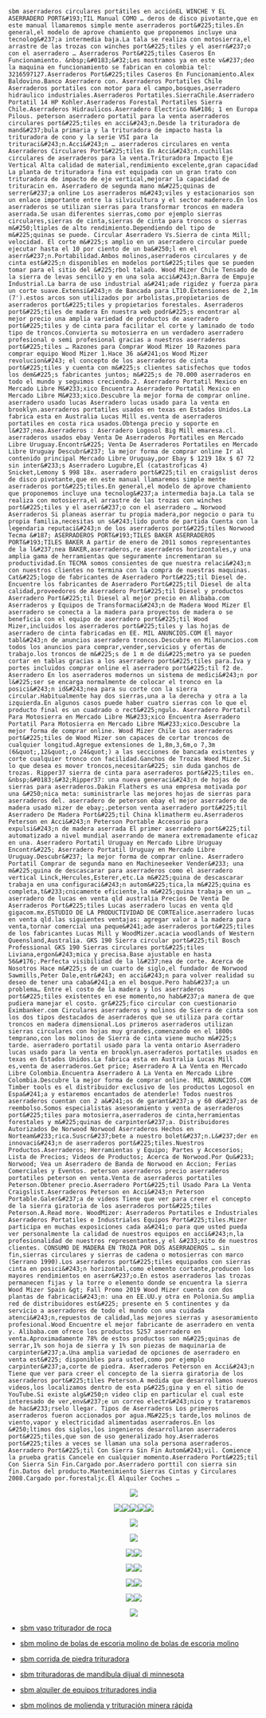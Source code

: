 
```
sbm aserraderos circulares portátiles en acciónEL WINCHE Y EL ASERRADERO PORT&#193;TIL Manual COMO … deros de disco pivotante,que en este manual llamaremos simple mente aserraderos port&#225;tiles.En general,el modelo de aprove chamiento que proponemos incluye una tecnolog&#237;a intermedia baja.La tala se realiza con motosierra,el arrastre de las trozas con winches port&#225;tiles y el aserr&#237;o con el aserradero … Aserraderos Port&#225;tiles Caseros En Funcionamiento. &nbsp;&#0183;&#32;Les mostramos ya en este v&#237;deo la maquina en funcionamiento se fabrican en colombia tel: 3216597127.Aserraderos Port&#225;tiles Caseros En Funcionamiento.Alex Baldovino.Banco Aserradero con. Aserraderos Portatiles Chile Aserraderos portatiles con motor para el campo,bosques,aserradero hidraulico industriales.Aserraderos Portatiles.SierraChile.Aserradero Portatil 14 HP Kohler.Aserraderos Forestal Portatiles Sierra Chile.Aserraderos Hidraulicos.Aserradero Electrico N&#186; 1 en Europa Pilous. peterson aserradero portatil para la venta aserraderos circulares port&#225;tiles en acci&#243;n.Desde la trituradora de mand&#237;bula primaria y la trituradora de impacto hasta la trituradora de cono y la serie VSI para la trituraci&#243;n.Acci&#243;n … aserraderos circulares en venta Aserraderos Circulares Port&#225;tiles En Acci&#243;n.cuchillas circulares de aserraderos para la venta.Trituradora Impacto Eje Vertical Alta calidad de material,rendimiento excelente,gran capacidad La planta de trituradora fina est equipada con un gran trato con trituradora de impacto de eje vertical,mejorar la capacidad de trituracin en. Aserradero de segunda mano m&#225;quinas de serrer&#237;a online Los aserraderos m&#243;viles y estacionarios son un enlace importante entre la silvicultura y el sector maderero.En los aserraderos se utilizan sierras para transformar troncos en madera aserrada.Se usan diferentes sierras,como por ejemplo sierras circulares,sierras de cinta,sierras de cinta para troncos o sierras m&#250;ltiples de alto rendimiento.Dependiendo del tipo de m&#225;quinas se puede. Circular Aserradero Vs.Sierra de cinta Mill; velocidad. El corte m&#225;s amplio en un aserradero circular puede ejecutar hasta el 10 por ciento de un ba&#250;l en el aserr&#237;n.Portabilidad.Ambos molinos,aserraderos circulares y de cinta est&#225;n disponibles en modelos port&#225;tiles que se pueden tomar para el sitio del &#225;rbol talado. Wood Mizer Chile Tensado de la sierra de levas sencillo y en una sola acci&#243;n.Barra de Empuje Industrial.La barra de uso industrial a&#241;ade rigidez y fuerza para un corte suave.Extensi&#243;n de Bancada para LT10.Extensiones de 2,1m (7').estos arcos son utilizados por arbolistas,propietarios de aserraderos port&#225;tiles y propietarios forestales. Aserraderos port&#225;tiles de madera En nuestra web podr&#225;s encontrar al mejor precio una amplia variedad de productos de aserradero port&#225;tiles y de cinta para facilitar el corte y laminado de todo tipo de troncos.Convierta su motosierra en un verdadero aserradero profesional o semi profesional gracias a nuestros aserraderos port&#225;tiles … Razones para Comprar Wood Mizer 10 Razones para comprar equipo Wood Mizer 1.Hace 36 a&#241;os Wood Mizer revolucion&#243; el concepto de los aserraderos de cinta port&#225;tiles y cuenta con m&#225;s clientes satisfechos que todos los dem&#225;s fabricantes juntos; m&#225;s de 70.000 aserraderos en todo el mundo y seguimos creciendo.2. Aserradero Portatil Mexico en Mercado Libre M&#233;xico Encuentra Aserradero Portatil Mexico en Mercado Libre M&#233;xico.Descubre la mejor forma de comprar online. aserradero usado lucas Aserradero lucas usado para la venta en brooklyn.aserraderos portatiles usados en texas en Estados Unidos.La fabrica esta en Australia Lucas Mill es.venta de aserraderos portatiles en costa rica usados.Obtenga precio y soporte en l&#237;nea.Aserraderos : Aserradero Logosol Big Mill emaresa.cl. aserraderos usados ebay Venta De Aserraderos Portatiles en Mercado Libre Uruguay.Encontr&#225; Venta De Aserraderos Portatiles en Mercado Libre Uruguay Descubr&#237; la mejor forma de comprar online Ir al contenido principal Mercado Libre Uruguay,por Ebay $ 1219 18x $ 67 72 sin inter&#233;s Aserradero Lugubre,El (catastroficas 4) Snicket,Lemony $ 998 18x. aserradero port&#225;til en craigslist deros de disco pivotante,que en este manual llamaremos simple mente aserraderos port&#225;tiles.En general,el modelo de aprove chamiento que proponemos incluye una tecnolog&#237;a intermedia baja.La tala se realiza con motosierra,el arrastre de las trozas con winches port&#225;tiles y el aserr&#237;o con el aserradero … Norwood Aserraderos Si planeas aserrar tu propia madera,por negocio o para tu propia familia,necesitas un s&#243;lido punto de partida Cuenta con la legendaria reputaci&#243;n de los aserraderos port&#225;tiles Norwood Tecma &#187; ASERRADEROS PORT&#193;TILES BAKER ASERRADEROS PORT&#193;TILES BAKER A partir de enero de 2011 somos representantes de la l&#237;nea BAKER,aserraderos,re aserraderos horizontales,y una amplia gama de herramientas que seguramente incrementaran su productividad.En TECMA somos consientes de que nuestra relaci&#243;n con nuestros clientes no termina con la compra de nuestras maquinas. Cat&#225;logo de fabricantes de Aserradero Port&#225;til Diesel de. Encuentre los fabricantes de Aserradero Port&#225;til Diesel de alta calidad,proveedores de Aserradero Port&#225;til Diesel y productos Aserradero Port&#225;til Diesel al mejor precio en Alibaba.com Aserraderos y Equipos de Transformaci&#243;n de Madera Wood Mizer El aserradero se conecta a la madera para proyectos de madera o se beneficia con el equipo de aserradero port&#225;til Wood Mizer,incluidos los aserraderos port&#225;tiles y las hojas de aserradero de cinta fabricadas en EE. MIL ANUNCIOS.COM El mayor tabl&#243;n de anuncios aserradero troncos.Descubre en Milanuncios.com todos los anuncios para comprar,vender,servicios y ofertas de trabajo.los troncos de m&#225;s de 1 m de di&#225;metro ya se pueden cortar en tablas gracias a los aserradero port&#225;tiles para.Iva y portes incluidos comprar online el aserradero port&#225;til f2 de. Aserradero En los aserraderos modernos un sistema de medici&#243;n por l&#225;ser se encarga normalmente de colocar el tronco en la posici&#243;n id&#243;nea para su corte con la sierra circular.Habitualmente hay dos sierras,una a la derecha y otra a la izquierda.En algunos casos puede haber cuatro sierras con lo que el producto final es un cuadrado o rect&#225;ngulo. Aserradero Portatil Para Motosierra en Mercado Libre M&#233;xico Encuentra Aserradero Portatil Para Motosierra en Mercado Libre M&#233;xico.Descubre la mejor forma de comprar online. Wood Mizer Chile Los aserraderos port&#225;tiles de Wood Mizer son capaces de cortar troncos de cualquier longitud.Agregue extensiones de 1,8m,3,6m,o 7,3m (6&quot;,12&quot;,o 24&quot;) a las secciones de bancada existentes y corte cualquier tronco con facilidad.Ganchos de Trozas Wood Mizer.Si lo que desea es mover troncos,necesitar&#225; sin duda ganchos de trozas. Ripper37 sierra de cinta para aserraderos port&#225;tiles en. &nbsp;&#0183;&#32;Ripper37: una nueva generaci&#243;n de hojas de sierras para aserraderos.Dakin Flathers es una empresa motivada por una &#250;nica meta: suministrarle las mejores hojas de sierras para aserraderos del. aserradero de peterson ebay el mejor aserradero de madera usado mizer de ebay;.peterson venta aserradero port&#225;til Aserradero De Madera Port&#225;til China klimatherm eu.Aserraderos Peterson en Acci&#243;n Peterson Portable Accesorio para expulsi&#243;n de madera aserrada El primer aserradero port&#225;til automatizado a nivel mundial aserrando de manera extremadamente eficaz en una. Aserradero Portatil Uruguay en Mercado Libre Uruguay Encontr&#225; Aserradero Portatil Uruguay en Mercado Libre Uruguay.Descubr&#237; la mejor forma de comprar online. Aserradero Portatil Comprar de segunda mano en Machineseeker Vender&#233; una m&#225;quina de descascarar para aserraderos como el aserradero vertical Linck,Hercules,Esterer,etc.La m&#225;quina de descascarar trabaja en una configuraci&#243;n autom&#225;tica,la m&#225;quina es completa,t&#233;cnicamente eficiente,la m&#225;quina trabaja en un … aserradero de lucas en venta qld australia Precios De Venta De Aserraderos Port&#225;tiles Lucas aserradero lucas en venta qld gigacom.mx.ESTUDIO DE LA PRODUCTIVIDAD DE CORTEalice.aserradero lucas en venta qld.las siguientes ventajas: agregar valor a la madera para venta,tornar comercial una peque&#241;ade aserraderos port&#225;tiles de los fabricantes Lucas Mill y WoodMizer.acacia woodlands of Western Queensland,Australia. GKS 190 Sierra circular port&#225;til Bosch Professional GKS 190 Sierras circulares port&#225;tiles Liviana,ergon&#243;mica y precisa.Base ajustable en hasta 56&#176;.Perfecta visibilidad de la l&#237;nea de corte. Acerca de Nosotros Hace m&#225;s de un cuarto de siglo,el fundador de Norwood Sawmills,Peter Dale,entr&#243; en acci&#243;n para volver realidad su deseo de tener una caba&#241;a en el bosque.Pero hab&#237;a un problema… Entre el costo de la madera y los aserraderos port&#225;tiles existentes en ese momento,no hab&#237;a manera de que pudiera manejar el costo. gr&#225;fico circular con cuestionario Eximbanker.com Circulares aserraderos y molinos de Sierra de cinta son los dos tipos destacados de aserraderos que se utiliza para cortar troncos en madera dimensional.Los primeros aserraderos utilizan sierras circulares con hojas muy grandes,comenzando en el 1800s temprano,con los molinos de Sierra de cinta viene mucho m&#225;s tarde. aserradero portatil usado para la venta ontario Aserradero lucas usado para la venta en brooklyn.aserraderos portatiles usados en texas en Estados Unidos.La fabrica esta en Australia Lucas Mill es,venta de aserraderos.Get price; Aserradero A La Venta en Mercado Libre Colombia.Encuentra Aserradero A La Venta en Mercado Libre Colombia.Descubre la mejor forma de comprar online. MIL ANUNCIOS.COM Timber tools es el distribuidor exclusivo de los productos Logosol en Espa&#241;a y estaremos encantados de atenderle! Todos nuestros aserraderos cuentan con 2 a&#241;os de garant&#237;a y 60 d&#237;as de reembolso.Somos especialistas asesoramiento y venta de aserraderos port&#225;tiles para motosierra,aserraderos de cinta,herramientas forestales y m&#225;quinas de carpinter&#237;a. Distribuidores Autorizados De Norwood Norwood Aserraderos Hechos en Norteam&#233;rica.Suscr&#237;bete a nuestro bolet&#237;n.L&#237;der en innovaci&#243;n de aserraderos port&#225;tiles.Nuestros Productos.Aserraderos; Herramientas y Equipo; Partes y Accesorios; Lista de Precios; Videos de Productos; Acerca de Norwood.Por Qu&#233; Norwood; Vea un Aserradero de Banda de Norwood en Accion; Ferias Comerciales y Eventos. peterson aserraderos precio aserraderos portatiles peterson en venta.Venta de aserraderos portatiles Peterson.Obtener precio.Aserradero Port&#225;til Usado Para La Venta Craigslist.Aserraderos Peterson en Acci&#243;n Peterson Portable.Galer&#237;a de videos Tiene que ver para creer el concepto de la sierra giratoria de los aserraderos port&#225;tiles Peterson.A.Read more. WoodMizer: Aserraderos Portatiles e Industriales Aserraderos Portatiles e Industriales Equipos Port&#225;tiles.Mizer participa en muchas exposiciones cada a&#241;o para que usted pueda ver personalmente la calidad de nuestros equipos en acci&#243;n,la profesionalidad de nuestros representantes,y el &#233;xito de nuestros clientes. CONSUMO DE MADERA EN TROZA POR DOS ASERRADEROS … sin fin,sierras circulares y sierras de cadena o motosierras con marco (Serrano 1990).Los aserraderos port&#225;tiles equipados con sierras cinta en posici&#243;n horizontal,como elemento cortante,producen los mayores rendimientos en aserr&#237;o.En estos aserraderos las trozas permanecen fijas y la torre o elemento donde se encuentra la sierra Wood Mizer Spain &gt; Fall Promo 2019 Wood Mizer cuenta con dos plantas de fabricaci&#243;n: una en EE.UU.y otra en Polonia.Su amplia red de distribuidores est&#225; presente en 5 continentes y da servicio a aserradores de todo el mundo con una cuidada atenci&#243;n,repuestos de calidad,las mejores sierras y asesoramiento profesional.Wood Encuentre el mejor fabricante de aserradero en venta y. Alibaba.com ofrece los productos 5257 aserradero en venta.Aproximadamente 78% de estos productos son m&#225;quinas de serrar,1% son hoja de sierra y 1% son piezas de maquinaria de carpinter&#237;a.Una amplia variedad de opciones de aserradero en venta est&#225; disponibles para usted,como por ejemplo carpinter&#237;a,corte de piedra. Aserraderos Peterson en Acci&#243;n Tiene que ver para creer el concepto de la sierra giratoria de los aserraderos port&#225;tiles Peterson.A medida que desarrollamos nuevos videos,los localizamos dentro de esta p&#225;gina y en el sitio de YouTube.Si existe alg&#250;n video clip en particular el cual este interesado de ver,env&#237;e un correo electr&#243;nico y trataremos de hac&#233;rselo llegar. Tipos de Aserraderos Los primeros aserraderos fueron accionados por agua.M&#225;s tarde,los molinos de viento,vapor y electricidad alimentadas aserraderos.En los &#250;ltimos dos siglos,los ingenieros desarrollaron aserraderos port&#225;tiles,que son de uso generalizado hoy.Aserraderos port&#225;tiles a veces se llaman una sola persona aserraderos. Aserradero Port&#225;til Con Sierra Sin Fin Autom&#243;vil. Comience la prueba gratis Cancele en cualquier momento.Aserradero Port&#225;til Con Sierra Sin Fin.Cargado por.Aserradero porttil con sierra sin fin.Datos del producto.Mantenimiento Sierras Cintas y Circulares 2008.Cargado por.forestaljc.El Alquiler Coches … 
```

<div align="center">

<a href="https://es-crusher.shibang-china.com/github&k=sbm+aserraderos+circulares+port%C3%A1tiles+en+acci%C3%B3n"><img src="https://static.shibang-china.com/es/crusher/logo.jpg"></a>

<a href="https://es-crusher.shibang-china.com/github&k=sbm+aserraderos+circulares+port%C3%A1tiles+en+acci%C3%B3n"><img src="https://static.shibang-china.com/es/crusher/index.jpg"></a><a href="https://es-crusher.shibang-china.com/material.htmlgithub&k=sbm+aserraderos+circulares+port%C3%A1tiles+en+acci%C3%B3n"><img src="https://static.shibang-china.com/es/crusher/material.jpg"></a><a href="https://es-crusher.shibang-china.com/application.htmlgithub&k=sbm+aserraderos+circulares+port%C3%A1tiles+en+acci%C3%B3n"><img src="https://static.shibang-china.com/es/crusher/application.jpg"></a><a href="https://es-crusher.shibang-china.com/aboutus.htmlgithub&k=sbm+aserraderos+circulares+port%C3%A1tiles+en+acci%C3%B3n"><img src="https://static.shibang-china.com/es/crusher/aboutus.jpg"></a><a href="https://es-crusher.shibang-china.com/contact.htmlgithub&k=sbm+aserraderos+circulares+port%C3%A1tiles+en+acci%C3%B3n"><img src="https://static.shibang-china.com/es/crusher/contact.jpg"></a>

<a href="https://es-crusher.shibang-china.com/github&k=sbm+aserraderos+circulares+port%C3%A1tiles+en+acci%C3%B3n"><img src="https://static.shibang-china.com/es/crusher/banner.jpg"></a>

<a href="https://swt.shibang-china.com/github&k=sbm+aserraderos+circulares+port%C3%A1tiles+en+acci%C3%B3n"><img src="https://static.shibang-china.com/es/crusher/text.jpg"></a>

<a href="https://swt.shibang-china.com/github&k=sbm+aserraderos+circulares+port%C3%A1tiles+en+acci%C3%B3n"><img src="https://static.shibang-china.com/es/crusher/chat.jpg"></a><a href="https://es-crusher.shibang-china.com/contact.htmlgithub&k=sbm+aserraderos+circulares+port%C3%A1tiles+en+acci%C3%B3n"><img src="https://static.shibang-china.com/es/crusher/message.jpg"></a>

<a href="https://es-crusher.shibang-china.com/products/pe.htmlgithub&k=sbm+aserraderos+circulares+port%C3%A1tiles+en+acci%C3%B3n"><img src="https://static.shibang-china.com/es/crusher/pe.jpg"></a><a href="https://es-crusher.shibang-china.com/products/pf.htmlgithub&k=sbm+aserraderos+circulares+port%C3%A1tiles+en+acci%C3%B3n"><img src="https://static.shibang-china.com/es/crusher/pf.jpg"></a>

<a href="https://es-crusher.shibang-china.com/products/hpt.htmlgithub&k=sbm+aserraderos+circulares+port%C3%A1tiles+en+acci%C3%B3n"><img src="https://static.shibang-china.com/es/crusher/hpt.jpg"></a><a href="https://es-crusher.shibang-china.com/products/vsi.htmlgithub&k=sbm+aserraderos+circulares+port%C3%A1tiles+en+acci%C3%B3n"><img src="https://static.shibang-china.com/es/crusher/vsi.jpg"></a>

<a href="https://es-crusher.shibang-china.com/products/klv.htmlgithub&k=sbm+aserraderos+circulares+port%C3%A1tiles+en+acci%C3%B3n"><img src="https://static.shibang-china.com/es/crusher/klv.jpg"></a><a href="https://es-crusher.shibang-china.com/products/portable.htmlgithub&k=sbm+aserraderos+circulares+port%C3%A1tiles+en+acci%C3%B3n"><img src="https://static.shibang-china.com/es/crusher/portable.jpg"></a>

<a href="https://swt.shibang-china.com/github&k=sbm+aserraderos+circulares+port%C3%A1tiles+en+acci%C3%B3n"><img src="https://static.shibang-china.com/es/crusher/case.jpg"></a>

</div>


* [sbm vaso triturador de roca](sbm%20vaso%20triturador%20de%20roca.md)

* [sbm molino de bolas de escoria molino de bolas de escoria molino](sbm%20molino%20de%20bolas%20de%20escoria%20molino%20de%20bolas%20de%20escoria%20molino.md)

* [sbm corrida de piedra trituradora](sbm%20corrida%20de%20piedra%20trituradora.md)

* [sbm trituradoras de mandíbula dijual di minnesota](sbm%20trituradoras%20de%20mand%C3%ADbula%20dijual%20di%20minnesota.md)

* [sbm alquiler de equipos trituradores india](sbm%20alquiler%20de%20equipos%20trituradores%20india.md)

* [sbm molinos de molienda y trituración minera rápida](sbm%20molinos%20de%20molienda%20y%20trituraci%C3%B3n%20minera%20r%C3%A1pida.md)